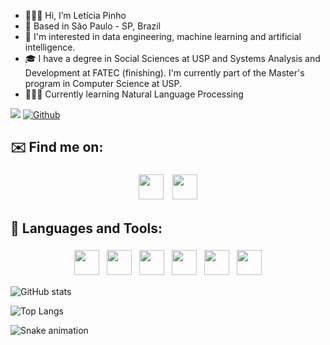 - 🙋🏽‍♀️ Hi, I’m Letícia Pinho
- 🌇 Based in São Paulo - SP, Brazil
- 👀 I'm interested in data engineering, machine learning and artificial intelligence.
- 🎓 I have a degree in Social Sciences at USP and Systems Analysis and Development at FATEC (finishing). I'm currently part of the Master's program in Computer Science at USP.
- 👩🏽‍💻 Currently learning Natural Language Processing

![](https://visitor-badge.laobi.icu/badge?page_id=leticiapinho.leticiapinho)
[![Github](https://img.shields.io/github/followers/leticiapinho?label=Follow&style=social)](https://github.com/leticiapinho)


## ✉️ Find me on:


<p align="center">
<a href="mailto:leticiaflores.pinho@gmail.com"> <img src="https://cdn.jsdelivr.net/npm/simple-icons@v3/icons/gmail.svg" height="40" style="vertical-align:top; margin:5px"></a>
<a href="https://www.linkedin.com/in/leticia-pinho" target="_blank"><img src="https://cdn.jsdelivr.net/gh/devicons/devicon/icons/linkedin/linkedin-original.svg" height="40" style="vertical-align:top; margin:5px"></a>   
</p>

## 🧰 Languages and Tools:

<p align="center">
<img src="https://cdn.jsdelivr.net/gh/devicons/devicon/icons/python/python-original.svg" width="40" height="40" style="vertical-align:top; margin:4px"/>
<img src="https://cdn.jsdelivr.net/gh/devicons/devicon/icons/jupyter/jupyter-original.svg"  width="40" height="40" style="vertical-align:top; margin:4px"/>
<img src="https://cdn.jsdelivr.net/gh/devicons/devicon/icons/pandas/pandas-original.svg" width="40" heigth="40" style="vertical-align:top; margin:4px"/>
<img src="https://cdn.jsdelivr.net/gh/devicons/devicon/icons/postgresql/postgresql-original.svg" width="40" height="40" style="vertical-align:top; margin:4px"/>     
<img src="https://cdn.jsdelivr.net/gh/devicons/devicon/icons/git/git-original.svg" width="40" height="40" style="vertical-align:top; margin:4px"/>
<img src="https://cdn.jsdelivr.net/gh/devicons/devicon/icons/vscode/vscode-original.svg" width="40" hight="40" style="vertical-align:top; margin:4px"/>
 </p>        

          
![GitHub stats](https://github-readme-stats.vercel.app/api?username=leticiapinho&show_icons=true&theme=tokyonight)

![Top Langs](https://github-readme-stats.vercel.app/api/top-langs/?username=leticiapinho&theme=tokyonight)

![Snake animation](https://github.com/leticiapinho/leticiapinho/blob/output/github-contribution-grid-snake.svg)

<!---
leticiapinho/leticiapinho is a ✨ special ✨ repository because its `README.md` (this file) appears on your GitHub profile.
You can click the Preview link to take a look at your changes.
--->
